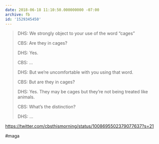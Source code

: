 ```yaml
---
date: 2018-06-18 11:10:50.000000000 -07:00
archive: fb
id: '1529345450'
---
```


> DHS: We strongly object to your use of the word “cages”
> 
> CBS: Are they in cages?
> 
> DHS: Yes.
> 
> CBS: …
> 
> DHS: But we’re uncomfortable with you using that word. 
> 
> CBS: But are they in cages?
> 
> DHS: Yes. They may be cages but they’re not being treated like animals. 
> 
> CBS: What’s the distinction?
> 
> DHS: …

https://twitter.com/cbsthismorning/status/1008695502379077637?s=21

#maga

